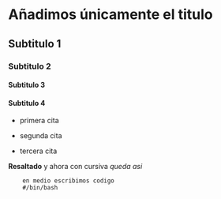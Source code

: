 # Añadimos únicamente el titulo

## Subtitulo 1

### Subtitulo 2 

#### Subtitulo 3

#### Subtitulo 4

- primera cita
- segunda cita 


- tercera cita 

**Resaltado** y ahora con cursiva *queda asi*

```shell 
    en medio escribimos codigo
    #/bin/bash 
```

